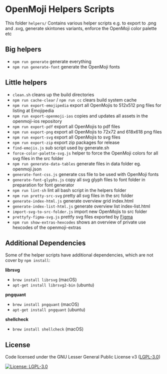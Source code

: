 OpenMoji Helpers Scripts
========================

This folder `helpers/` Contains various helper scripts e.g. to export to .png and .svg, generate skintones variants, enforce the OpenMoji color palette etc



## Big helpers

- `npm run generate` generate everything
- `npm run generate-font` generate the OpenMoji fonts



## Little helpers

- `clean.sh` cleans up the build directories
- `npm run cache-clear` / `npm run cc` clears build system cache
- `npm run export-emojipedia` export all OpenMojis to 512x512 png files for listing at Emojipedia
- `npm run export-openmoji-ios` copies and updates all assets in the openmoji-ios repository
- `npm run export-pdf` export all OpenMojis to pdf files
- `npm run export-png` export all OpenMojis to 72x72 and 618x618 png files
- `npm run export-svg` export all OpenMojis to svg files
- `npm run export-zip` export zip packages for release
- `find-emojis.js` sub script used by generate.sh
- `force-color-palette-svg.js` helper to force the OpenMoji colors for all svg files in the src folder
- `npm run generate-data-tables` generate files in data folder eg. openmoji.json
- `generate-font-css.js` generate css file to be used with OpenMoji fonts
- `generate-font-glyphs.js` copy all svg glyph files to font folder in preparation for font generator
- `npm run lint-sh` lint all bash script in the helpers folder
- `npm run pretty-src-svg` pretty all svg files in the src folder
- `generate-index-html.js` generate overview grid index.html
- `generate-index-list-html.js` generate overview list index-list.html
- `import-svg-to-src-folder.js` import new OpenMojis to src folder
- `prettyfy-figma-svg.js` prettfy svg files exported by [Figma](https://www.figma.com/)
- `npm run show-extras-hexcodes` shows an overview of private use hexcodes of the openmoji-extras



## Additional Dependencies

Some of the helper scripts have additional dependencies, which are not cover by `npm install`:

**librsvg**
- `brew install librsvg` (macOS)
- `apt-get install librsvg2-bin` (ubuntu)

**pngquant**
- `brew install pngquant` (macOS)
- `apt-get install pngquant` (ubuntu)

**shellcheck**

- `brew install shellcheck` (macOS)



## License

Code licensed under the GNU Lesser General Public License v3 ([LGPL-3.0](https://www.gnu.org/licenses/lgpl-3.0.en.html))

[![License: LGPL-3.0](https://img.shields.io/badge/License-LGPL%20v3-lightgrey.svg)](https://www.gnu.org/licenses/lgpl-3.0.en.html)
